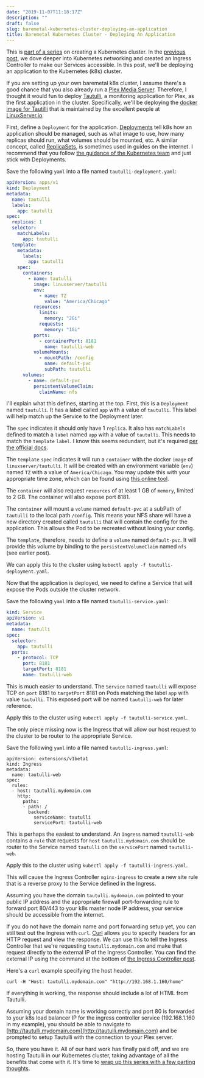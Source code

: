 ```yaml
---
date: "2019-11-07T11:18:17Z"
description: ""
draft: false
slug: baremetal-kubernetes-cluster-deploying-an-application
title: Baremetal Kubernetes Cluster - Deploying An Application
---
```



This is [part of a series](__GHOST_URL__/baremetal-kubernetes-cluster-start-to-finish/) on creating a Kubernetes cluster. In the [previous post](__GHOST_URL__/baremetal-kubernetes-cluster-ingress-controller/), we dove deeper into Kubernetes networking and created an Ingress Controller to make our Services accessible. In this post, we'll be deploying an application to the Kubernetes (k8s) cluster.

If you are setting up your own baremetal k8s cluster, I assume there's a good chance that you also already run a [Plex Media Server](https://www.plex.tv/). Therefore, I thought it would fun to deploy [Tautulli](https://tautulli.com/), a monitoring application for Plex, as the first application in the cluster. Specifically, we'll be deploying the [docker image for Tautilli](https://hub.docker.com/r/linuxserver/tautulli) that is maintained by the excellent people at [LinuxServer.io](https://linuxserver.io).

First, define a `Deployment` for the application. [Deployments](https://kubernetes.io/docs/concepts/workloads/controllers/deployment/) tell k8s how an application should be managed, such as what image to use, how many replicas should run, what volumes should be mounted, etc. A similar concept, called [ReplicaSets](https://kubernetes.io/docs/concepts/workloads/controllers/replicaset/), is sometimes used in guides on the internet. I recommend that you follow [the guidance of the Kubernetes team](https://kubernetes.io/docs/concepts/workloads/controllers/replicaset/#when-to-use-a-replicaset) and just stick with Deployments.

Save the following `yaml` into a file named `tautulli-deployment.yaml`:

```yaml
apiVersion: apps/v1
kind: Deployment
metadata:
  name: tautulli
  labels:
    app: tautulli
spec:
  replicas: 1
  selector:
    matchLabels:
      app: tautulli
  template:
    metadata:
      labels:
        app: tautulli
    spec:
      containers:
        - name: tautulli
          image: linuxserver/tautulli
          env:
            - name: TZ
              value: "America/Chicago"
          resources:
            limits:
              memory: "2Gi"
            requests:
              memory: "1Gi"
          ports:
            - containerPort: 8181
              name: tautulli-web
          volumeMounts:
            - mountPath: /config
              name: default-pvc
              subPath: tautulli
      volumes:
        - name: default-pvc
          persistentVolumeClaim:
            claimName: nfs
```

I'll explain what this defines, starting at the top. First, this is a `Deployment` named `tautulli`. It has a label called `app` with a value of `tautulli`. This label will help match up the Service to the Deployment later.

The `spec` indicates it should only have 1 `replica`. It also has `matchLabels` defined to match a `label` named `app` with a value of `tautulli`. This needs to match the `template`  `label`. I know this seems redundant, but it's required [per the official docs](https://kubernetes.io/docs/concepts/workloads/controllers/deployment/#selector).

The `template`  `spec` indicates it will run a `container` with the docker `image` of `linuxserver/tautulli`. It will be created with an environment variable (`env`) named `TZ` with a value of `America/Chicago`. You may update this with your appropriate time zone, which can be found using [this online tool](http://www.timezoneconverter.com/cgi-bin/findzone/findzone.tzc).

The `container` will also request `resources` of at least 1 GB of `memory`, limited to 2 GB. The container will also expose port 8181.

The `container` will mount a `volume` named `default-pvc` at a subPath of `tautulli` to the local path `/config`. This means your NFS share will have a new directory created called `tautulli` that will contain the config for the application. This allows the Pod to be recreated without losing your config.

The `template`, therefore, needs to define a `volume` named `default-pvc`. It will provide this volume by binding to the `persistentVolumeClaim` named `nfs` (see earlier post).

We can apply this to the cluster using `kubectl apply -f tautulli-deployment.yaml`.

Now that the application is deployed, we need to define a Service that will expose the Pods outside the cluster network.

Save the following `yaml` into a file named `tautulli-service.yaml`:

```yaml
kind: Service
apiVersion: v1
metadata:
  name: tautulli
spec:
  selector:
    app: tautulli
  ports:
    - protocol: TCP
      port: 8181
      targetPort: 8181
      name: tautulli-web
```

This is much easier to understand. The `Service` named `tautulli` will expose TCP on `port` 8181 to `targetPort` 8181 on Pods matching the label `app` with value `tautulli`. This exposed port will be named `tautulli-web` for later reference.

Apply this to the cluster using `kubectl apply -f tautulli-service.yaml`.

The only piece missing now is the Ingress that will allow our host request to the cluster to be router to the appropriate Service.

Save the following `yaml` into a file named `tautulli-ingress.yaml`:

```
apiVersion: extensions/v1beta1
kind: Ingress
metadata:
  name: tautulli-web
spec:
  rules:
  - host: tautulli.mydomain.com
    http:
      paths:
      - path: /
        backend:
          serviceName: tautulli
          servicePort: tautulli-web
```

This is perhaps the easiest to understand. An `Ingress` named `tautulli-web` contains a `rule` that requests for `host`  `tautulli.mydomain.com` should be router to the Service named `tautulli` on the `servicePort` named `tautulli-web`.

Apply this to the cluster using `kubectl apply -f tautulli-ingress.yaml`.

This will cause the Ingress Controller `nginx-ingress` to create a new site rule that is a reverse proxy to the Service defined in the Ingress.

Assuming you have the domain `tautulli.mydomain.com` pointed to your public IP address and the appropriate firewall port-forwarding rule to forward port 80/443 to your k8s master node IP address, your service should be accessible from the internet.

If you do not have the domain name and port forwarding setup yet, you can still test out the Ingress with `curl`. [Curl](https://curl.haxx.se/docs/manpage.html) allows you to specify headers for an HTTP request and view the response. We can use this to tell the Ingress Controller that we're requesting `tautulli.mydomain.com` and make that request directly to the external IP of the Ingress Controller. You can find the external IP using the command at the bottom of [the Ingress Controller post](__GHOST_URL__/baremetal-kubernetes-cluster-ingress-controller/).

Here's a `curl` example specifying the host header.

`curl -H "Host: tautulli.mydomain.com" "http://192.168.1.160/home"`

If everything is working, the response should include a lot of HTML from Tautulli.

Assuming your domain name is working correctly and port 80 is forwarded to your k8s load balancer IP for the ingress controller service (192.168.1.160 in my example), you should be able to navigate to [http://tautulli.mydomain.com](http://tautulli.mydomain.com) and be prompted to setup Tautulli with the connection to your Plex server.

So, there you have it. All of our hard work has finally paid off, and we are hosting Tautulli in our Kubernetes cluster, taking advantage of all the benefits that come with it. It's time to [wrap up this series with a few parting thoughts](__GHOST_URL__/baremetal-kubernetes-cluster-final-thoughts/).

